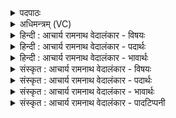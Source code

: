 <details><summary>पदपाठः</summary>

नि꣢। त्वाम्। अ꣣ग्ने। म꣡नुः꣢꣯। द꣣धे। ज्यो꣡तिः꣢꣯। ज꣡ना꣢꣯य। श꣡श्व꣢꣯ते। दी꣣दे꣡थ꣢। क꣡ण्वे꣢꣯। ऋ꣣त꣡जा꣢तः। ऋ꣣त। जा꣣तः। उक्षितः꣢। यम्। न꣣मस्य꣡न्ति꣢। कृ꣣ष्ट꣡यः꣢। ५४।
</details>

<details><summary>अधिमन्त्रम् (VC)</summary>

- अग्निः
- कण्वो घौरः
- बृहती
- मध्यमः
- आग्नेयं काण्डम्
</details>

<details><summary>हिन्दी : आचार्य रामनाथ वेदालंकार - विषयः</summary>

अगले मन्त्र में परमात्मा की स्तुति करते हुए उससे प्रार्थना की गयी है।
</details>

<details><summary>हिन्दी : आचार्य रामनाथ वेदालंकार - पदार्थः</summary>

पदार्थान्वयभाषाः -  हे (अग्ने) प्रकाशस्वरूप प्रकाशक परमात्मन् ! (मनुः) मननशील जन (त्वाम्) अत्युच्च महिमावाले आपको (निदधे) निधि के समान अपने अन्तःकरण में धारण करता है। आप (शश्वते) शाश्वत, सनातन (जनाय) जीवात्मा के लिए (ज्योतिः) दिव्य ज्योति प्रदान करते हो। (ऋतजातः) सत्य में प्रसिद्ध, (उक्षितः) हृदय में सिक्त आप (कण्वे) मुझ मेधावी के अन्दर (दीदेथ) प्रकाशित होवो, (यम्) जिस आपको (कृष्टयः) उपासक जन (नमस्यन्ति) नमस्कार करते हैं ॥१०॥
</details>

<details><summary>हिन्दी : आचार्य रामनाथ वेदालंकार - भावार्थः</summary>

भावार्थभाषाः -  सब मेधावी जनों को चाहिए कि मननशीलों के सबसे बड़े खजाने, जीवात्माओं को दिव्य ज्योति प्रदान करनेवाले परमेश्वर को अपने हृदय में प्रदीप्त करें और उसकी उपासना करें ॥१०॥ इस दशति में परमात्मा के कर्तृत्व और महत्त्व के वर्णनपूर्वक मनुष्यों को उसकी स्तुति के लिए प्रेरित किया गया है और हृदय में उसकी समीपता एवं वृद्धि की याचना की गयी है, इसलिए इसके विषय की पूर्व दशति में वर्णित विषय के साथ संगति है, यह जानना चाहिए ॥ प्रथम प्रपाठक में, प्रथम अर्ध की पाँचवीं दशति समाप्त ॥ प्रथम अध्याय में पाँचवाँ खण्ड समाप्त ॥
</details>

<details><summary>संस्कृत : आचार्य रामनाथ वेदालंकार - विषयः</summary>

अथ परमात्मानं स्तुवन् तं प्रार्थयते।
</details>

<details><summary>संस्कृत : आचार्य रामनाथ वेदालंकार - पदार्थः</summary>

पदार्थान्वयभाषाः -  हे (अग्ने) प्रकाशस्वरूप प्रकाशक परमात्मन् ! (मनुः) मननशीलो जनः (त्वाम्२) परममहिमान्वितं त्वाम् (निदधे) निधिवत् स्वान्तःकरणे धारयति। त्वम् (शश्वते३) शाश्वताय सनातनाय (जनाय) जीवात्मने (ज्योतिः) दिव्यं प्रकाशं, प्रयच्छसीति शेषः। (ऋतजातः) ऋते सत्ये जातः प्रसिद्धः, (उक्षितः) हृदये सिक्तः, त्वम् (कण्वे४) मेधाविनि मयि। कण्व इति मेधाविनाम। निघं० ३।१५। (दीदेथ५) प्रकाशस्य। दीदयति ज्वलतिकर्मा।’ निघं० १।१६ (यम्) यं त्वाम् (कृष्टयः) उपासकाः मनुष्याः। कृष्टय इति मनुष्यनाम। निघं० २।३। (नमस्यन्ति) नमस्कुर्वन्ति ॥१०॥६
</details>

<details><summary>संस्कृत : आचार्य रामनाथ वेदालंकार - भावार्थः</summary>

भावार्थभाषाः -  मननशीलानां परमो निधिर्जीवात्मनां च दिव्यज्योतिष्प्रदः परमेश्वरः सर्वैर्मेधाविजनैः स्वहृदि प्रदीपनीयः समुपासनीयश्च ॥१०॥ अत्र परमात्मकर्तृत्वमहत्त्ववर्णनपुरस्सरं तत्स्तुत्यर्थं प्रेरणाद्, हृदये तत्सामीप्यतद्वृद्धियाचनाच्चैतद्दशत्यर्थस्य पूर्वदशत्यर्थेन सह सङ्गतिरस्तीति वेद्यम् ॥ इति प्रथमे प्रपाठके प्रथमेऽर्धे पञ्चमी दशतिः ॥ इति प्रथमेऽध्याये पञ्चमः खण्डः ॥
</details>

<details><summary>संस्कृत : आचार्य रामनाथ वेदालंकार - पादटिप्पनी</summary>

टिप्पणी:   १. १।३६।१९। २. अत्र स्वरव्यत्ययादाद्युदात्तत्वमिति ऋग्भाष्ये द०। ३. शश्वते स्वरूपेण अनादिने जनाय (जीवाय) जीवस्य रक्षणाय इति ऋग्भाष्ये द०। शश्वते विभवे, अहरहर्वा सर्वेषां मनुष्याणामर्थाय स्वराष्ट्रपरिपालनार्थम्—इति भ०। शश्वते बहुविधाय यजमानाय—इति सा०। (शश्वदिति बहुनामसु पठितम्। निघं० ३।१)। ४. कण्वे मयि—इति भ०। कण्वे एतन्नामके महर्षौ मयि—इति सा०। मेधाविनि जने—इति ऋग्भाष्ये द०। ५. दीदेथ इति लोडर्थे लिट्, दीप्यस्व—इति भ०। ६. दयानन्दर्षिणा मन्त्रोऽयम् ऋग्भाष्ये राजपुरुषाणां सहायकारी जगदीश्वरः कीदृशः इति विषये व्याख्यातः।
</details>